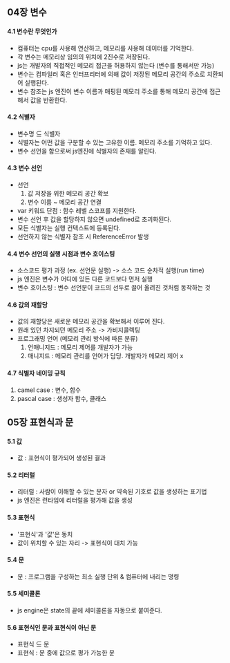 <h2> 04장 변수 </h2>

<h4>4.1 변수란 무엇인가</h4>

 - 컴퓨터는 cpu를 사용해 연산하고, 메모리를 사용해 데이터를 기억한다.
 - 각 변수는 메모리상 임의의 위치에 2진수로 저장된다.
 - js는 개발자의 직접적인 메모리 접근을 허용하지 않는다 (변수를 통해서만 가능)
 - 변수는 컴파일러 혹은 인터프리터에 의해 값이 저장된 메모리 공간의 주소로 치환되어 실행된다.
 - 변수 참조는 js 엔진이 변수 이름과 매핑된 메모리 주소를 통해 메모리 공간에 접근해서 값을 반환한다.
<h4>4.2 식별자</h4>

 - 변수명 ⊆ 식별자
 - 식별자는 어떤 값을 구분할 수 있는 고유한 이름. 메모리 주소를 기억하고 있다.
 - 변수 선언을 함으로써 js엔진에 식별자의 존재를 알린다.

<h4>4.3 변수 선언</h4>

 - 선언 
	 1. 값 저장을 위한 메모리 공간 확보
	 2. 변수 이름 ~ 메모리 공간 연결
- var 키워드 단점 : 함수 레벨 스코프를 지원한다. 
- 변수 선언 후 값을 할당하지 않으면 undefined로 초괴화된다.
- 모든 식별자는 실행 컨텍스트에 등록된다.
- 선언하지 않는 식별자 참조 시 ReferenceError 발생

<h4>4.4 변수 선언의 실행 시점과 변수 호이스팅</h4>

* 소스코드 평가 과정 (ex. 선언문 실행) -> 소스 코드 순차적 실행(run time)
* js 엔진은 변수가 어디에 있든 다른 코드보다 먼저 실행
* 변수 호이스팅 : 변수 선언문이 코드의 선두로 끌어 올려진 것처럼 동작하는 것

<h4>4.6 값의 재할당</h4>

* 값의 재할당은 새로운 메모리 공간을 확보해서 이루어 진다.
* 원래 있던 차지되던 메모리 주소 -> 가비지콜렉팅
* 프로그래밍 언어 (메모리 관리 방식에 따른 분류)
	1. 언매니지드 : 메모리 제어를 개발자가 가능
	2. 매니지드 : 메모리 관리를 언어가 담당. 개발자가 메모리 제어 x

<h4>4.7 식별자 네이밍 규칙</h4>

1. camel case : 변수, 함수
2. pascal case : 생성자 함수, 클래스

<h2> 05장 표현식과 문 </h2>
<h4>5.1 값</h4>

* 값 : 표현식이 평가되어 생성된 결과

<h4>5.2 리터럴</h4>

* 리터럴 : 사람이 이해할 수 있는 문자 or 약속된 기호로 값을 생성하는 표기법
* js 엔진은 런타임에 리터럴을 평가해 값을 생성

<h4>5.3 표현식</h4>

* '표현식'과 '값'은 동치
* 값이 위치할 수 있는 자리 -> 표현식이 대치 가능

<h4>5.4 문</h4>

* 문 : 프로그램을 구성하는 최소 실행 단위 & 컴퓨터에 내리는 명령

<h4>5.5 세미콜론</h4>

* js engine은 state의 끝에 세미콜론을 자동으로 붙여준다.

<h4>5.6 표현식인 문과 표현식이 아닌 문</h4>

* 표현식 ⊆ 문
* 표현식 : 문 중에 값으로 평가 가능한 문
